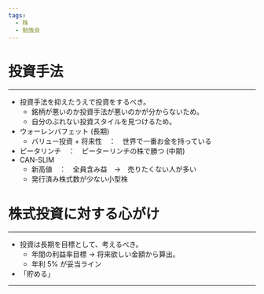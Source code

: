 ```yaml
---
tags:
  - 株
  - 勉強会
---
```


# 投資手法
***
* 投資手法を抑えたうえで投資をするべき。
  * 銘柄が悪いのか投資手法が悪いのかが分からないため。
  * 自分のぶれない投資スタイルを見つけるため。
* ウォーレンバフェット (長期)
  * バリュー投資 + 将来性　：　世界で一番お金を持っている
* ピータリンチ　：　ピーターリンチの株で勝つ (中期)
* CAN-SLIM
  * 新高値　：　全員含み益　→　売りたくない人が多い
  * 発行済み株式数が少ない小型株　 

# 株式投資に対する心がけ
***
  * 投資は長期を目標として、考えるべき。
    * 年間の利益率目標 → 将来欲しい金額から算出。
    * 年利 5% が妥当ライン
  * 「貯める」
 ***